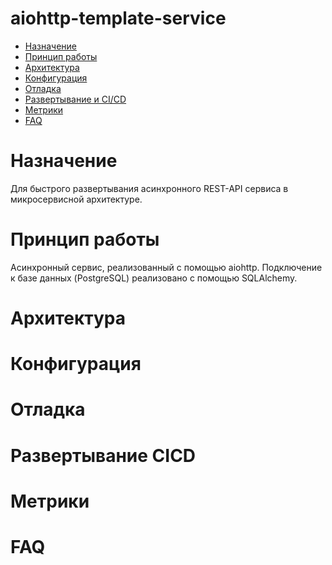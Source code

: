# aiohttp-template-service

* [Назначение](#назначение)
* [Принцип работы](#принцип-работы)
* [Архитектура](#архитектура)
* [Конфигурация](#конфигурация)
* [Отладка](#отладка)
* [Развертывание и CI/CD](#развертывание-cicd)
* [Метрики](#метрики)
* [FAQ](#faq)

# Назначение
Для быстрого развертывания асинхронного REST-API сервиса в микросервисной архитектуре.
# Принцип работы
Асинхронный сервис, реализованный с помощью aiohttp.
Подключение к базе данных (PostgreSQL) реализовано с помощью SQLAlchemy.  




# Архитектура

# Конфигурация

# Отладка

# Развертывание CICD

# Метрики

# FAQ

